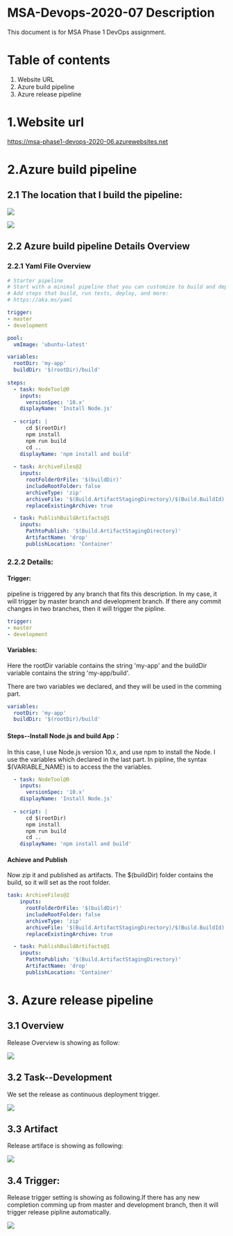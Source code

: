 # MSA-Devops-2020-07 Description
This document is for MSA Phase 1 DevOps assignment.
# Table of contents
1. Website URL
2. Azure build pipeline
3. Azure release pipeline

# 1.Website url

<https://msa-phase1-devops-2020-06.azurewebsites.net>

# 2.Azure build pipeline

## 2.1 The location that I build the pipeline:

![](my-app/images/buildPipline_location1.png)

![](my-app/images/buildPipline_location2.png)

## 2.2 Azure build pipeline Details Overview

### 2.2.1 Yaml File Overview

```yaml
# Starter pipeline
# Start with a minimal pipeline that you can customize to build and deploy your code.
# Add steps that build, run tests, deploy, and more:
# https://aka.ms/yaml

trigger:
- master
- development

pool:
  vmImage: 'ubuntu-latest'

variables: 
  rootDir: 'my-app'
  buildDir: '$(rootDir)/build'
  
steps:
  - task: NodeTool@0
    inputs:
      versionSpec: '10.x'
    displayName: 'Install Node.js'
  
  - script: |
      cd $(rootDir)
      npm install
      npm run build
      cd ..
    displayName: 'npm install and build'
  
  - task: ArchiveFiles@2
    inputs:
      rootFolderOrFile: '$(buildDir)'
      includeRootFolder: false
      archiveType: 'zip'
      archiveFile: '$(Build.ArtifactStagingDirectory)/$(Build.BuildId).zip'
      replaceExistingArchive: true

  - task: PublishBuildArtifacts@1
    inputs:
      PathtoPublish: '$(Build.ArtifactStagingDirectory)'
      ArtifactName: 'drop'
      publishLocation: 'Container'
```
### 2.2.2 Details:

#### Trigger:

pipeline is triggered by any branch that fits this description. In my case, it will trigger by master branch and development branch. If there any commit changes in two branches, then it will trigger the pipline.

```yaml
trigger:
- master
- development
```

#### Variables:

Here the rootDir variable contains the string 'my-app' and the buildDir variable contains the string 'my-app/build'. 

There are two variables we declared, and they will be used in the comming part.
```yaml
variables: 
  rootDir: 'my-app'
  buildDir: '$(rootDir)/build'
```
#### Steps--Install Node.js and build App：

In this case, I use Node.js version 10.x, and use npm to install the Node. I use the variables which declared in the last part. In pipline, the syntax $(VARIABLE_NAME) is to access the the variables. 
```yaml
  - task: NodeTool@0
    inputs:
      versionSpec: '10.x'
    displayName: 'Install Node.js'
  
  - script: |
      cd $(rootDir)
      npm install
      npm run build
      cd ..
    displayName: 'npm install and build'
```
#### Achieve and Publish

Now zip it and published as artifacts. The $(buildDir) folder contains the build, so it will set as the root folder.  
```yaml
task: ArchiveFiles@2
    inputs:
      rootFolderOrFile: '$(buildDir)'
      includeRootFolder: false
      archiveType: 'zip'
      archiveFile: '$(Build.ArtifactStagingDirectory)/$(Build.BuildId).zip'
      replaceExistingArchive: true

  - task: PublishBuildArtifacts@1
    inputs:
      PathtoPublish: '$(Build.ArtifactStagingDirectory)'
      ArtifactName: 'drop'
      publishLocation: 'Container'

```
# 3. Azure release pipeline

## 3.1 Overview

Release Overview is showing as follow:

![](my-app/images/releasePipline_1.png)

## 3.2 Task--Development

We set the release as  continuous deployment trigger.

![](my-app/images/releasePipline_task_development.png)

## 3.3 Artifact

Release artiface is showing as following:

![](my-app/images/releasePipline_artifact.png)

## 3.4 Trigger:

Release trigger setting is showing as following.If there has any new completion comming up from master and development branch, then it will trigger release pipline automatically.

![](my-app/images/releasePipline_trigger.png)











